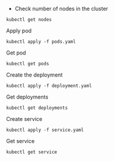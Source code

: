 * Check number of nodes in the cluster
```
kubectl get nodes
```

Apply pod
```
kubectl apply -f pods.yaml
```

Get pod
```
kubectl get pods
```

Create the deployment
```
kubectl apply -f deployment.yaml
```

Get deployments
```
kubectl get deployments
```

Create service
```
kubectl apply -f service.yaml
```

Get service
```
kubectl get service
```